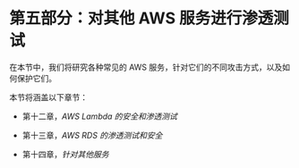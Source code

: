 # 第五部分：对其他 AWS 服务进行渗透测试

在本节中，我们将研究各种常见的 AWS 服务，针对它们的不同攻击方式，以及如何保护它们。

本节将涵盖以下章节：

+   第十二章，*AWS Lambda 的安全和渗透测试*

+   第十三章，*AWS RDS 的渗透测试和安全*

+   第十四章，*针对其他服务*
